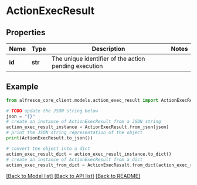 # ActionExecResult


## Properties

Name | Type | Description | Notes
------------ | ------------- | ------------- | -------------
**id** | **str** | The unique identifier of the action pending execution | 

## Example

```python
from alfresco_core_client.models.action_exec_result import ActionExecResult

# TODO update the JSON string below
json = "{}"
# create an instance of ActionExecResult from a JSON string
action_exec_result_instance = ActionExecResult.from_json(json)
# print the JSON string representation of the object
print(ActionExecResult.to_json())

# convert the object into a dict
action_exec_result_dict = action_exec_result_instance.to_dict()
# create an instance of ActionExecResult from a dict
action_exec_result_from_dict = ActionExecResult.from_dict(action_exec_result_dict)
```
[[Back to Model list]](../README.md#documentation-for-models) [[Back to API list]](../README.md#documentation-for-api-endpoints) [[Back to README]](../README.md)


